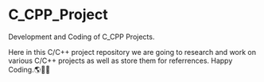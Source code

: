 # C_CPP_Project
Development and Coding of C_CPP Projects.

Here in this C/C++ project repository we are going to research and work on various C/C++ projects as well as store them for referrences. Happy Coding.🌎🐱‍👤
